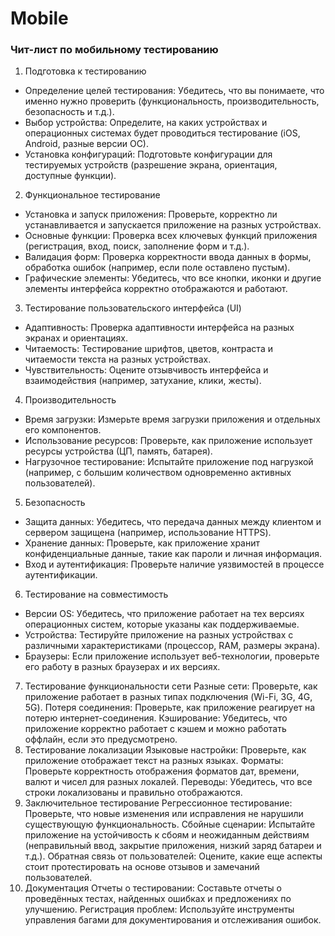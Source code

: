 # Mobile
### Чит-лист по мобильному тестированию
1. Подготовка к тестированию
- Определение целей тестирования: Убедитесь, что вы понимаете, что именно нужно проверить (функциональность, производительность, безопасность и т.д.).
- Выбор устройства: Определите, на каких устройствах и операционных системах будет проводиться тестирование (iOS, Android, разные версии ОС).
- Установка конфигураций: Подготовьте конфигурации для тестируемых устройств (разрешение экрана, ориентация, доступные функции).
2. Функциональное тестирование
- Установка и запуск приложения: Проверьте, корректно ли устанавливается и запускается приложение на разных устройствах.
- Основные функции: Проверка всех ключевых функций приложения (регистрация, вход, поиск, заполнение форм и т.д.).
- Валидация форм: Проверка корректности ввода данных в формы, обработка ошибок (например, если поле оставлено пустым).
- Графические элементы: Убедитесь, что все кнопки, иконки и другие элементы интерфейса корректно отображаются и работают.
3. Тестирование пользовательского интерфейса (UI)
- Адаптивность: Проверка адаптивности интерфейса на разных экранах и ориентациях.
- Читаемость: Тестирование шрифтов, цветов, контраста и читаемости текста на разных устройствах.
- Чувствительность: Оцените отзывчивость интерфейса и взаимодействия (например, затухание, клики, жесты).
4. Производительность
- Время загрузки: Измерьте время загрузки приложения и отдельных его компонентов.
- Использование ресурсов: Проверьте, как приложение использует ресурсы устройства (ЦП, память, батарея).
- Нагрузочное тестирование: Испытайте приложение под нагрузкой (например, с большим количеством одновременно активных пользователей).
5. Безопасность
- Защита данных: Убедитесь, что передача данных между клиентом и сервером защищена (например, использование HTTPS).
- Хранение данных: Проверьте, как приложение хранит конфиденциальные данные, такие как пароли и личная информация.
- Вход и аутентификация: Проверьте наличие уязвимостей в процессе аутентификации.
6. Тестирование на совместимость
- Версии OS: Убедитесь, что приложение работает на тех версиях операционных систем, которые указаны как поддерживаемые.
- Устройства: Тестируйте приложение на разных устройствах с различными характеристиками (процессор, RAM, размеры экрана).
- Браузеры: Если приложение использует веб-технологии, проверьте его работу в разных браузерах и их версиях.
7. Тестирование функциональности сети
Разные сети: Проверьте, как приложение работает в разных типах подключения (Wi-Fi, 3G, 4G, 5G).
Потеря соединения: Проверьте, как приложение реагирует на потерю интернет-соединения.
Кэширование: Убедитесь, что приложение корректно работает с кэшем и можно работать оффлайн, если это предусмотрено.
8. Тестирование локализации
Языковые настройки: Проверьте, как приложение отображает текст на разных языках.
Форматы: Проверьте корректность отображения форматов дат, времени, валют и чисел для разных локалей.
Переводы: Убедитесь, что все строки локализованы и правильно отображаются.
9. Заключительное тестирование
Регрессионное тестирование: Проверьте, что новые изменения или исправления не нарушили существующую функциональность.
Сбойные сценарии: Испытайте приложение на устойчивость к сбоям и неожиданным действиям (неправильный ввод, закрытие приложения, низкий заряд батареи и т.д.).
Обратная связь от пользователей: Оцените, какие еще аспекты стоит протестировать на основе отзывов и замечаний пользователей.
10. Документация
Отчеты о тестировании: Составьте отчеты о проведённых тестах, найденных ошибках и предложениях по улучшению.
Регистрация проблем: Используйте инструменты управления багами для документирования и отслеживания ошибок.
